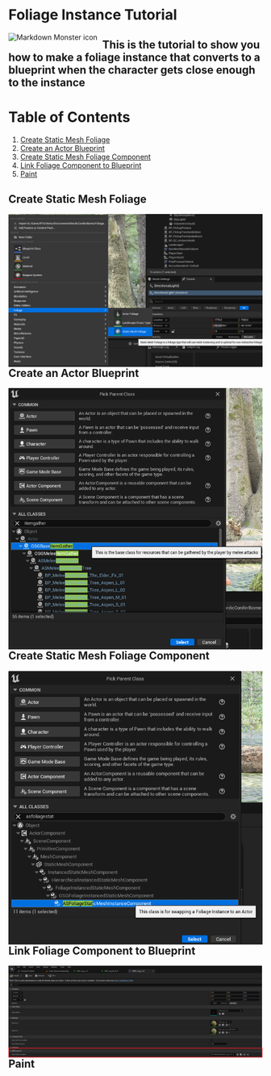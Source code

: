 # Foliage Instance Tutorial

<img src="header.png"
     alt="Markdown Monster icon"
     style="float: left; margin-right: 10px;" />
     
## This is the tutorial to show you how to make a foliage instance that converts to a blueprint when the character gets close enough to the instance

# Table of Contents
1. [Create Static Mesh Foliage](#Create-Static-Mesh-Foliage)
2. [Create an Actor Blueprint](#Create-an-Actor-Blueprint)
3. [Create Static Mesh Foliage Component](#Create-Static-Mesh-Foliage-Component)
4. [Link Foliage Component to Blueprint](#Link-Foliage-Component-to-Blueprint)
5. [Paint](#Paint)


## Create Static Mesh Foliage
<img src="CreateFoliage.png"
     alt="Markdown Monster icon"
     style="float: left; margin-right: 10px;" />

## Create an Actor Blueprint
<img src="CreateActor.png"
     alt="Markdown Monster icon"
     style="float: left; margin-right: 10px;" />
     
## Create Static Mesh Foliage Component
<img src="FoliageComponent.png"
     alt="Markdown Monster icon"
     style="float: left; margin-right: 10px;" />

## Link Foliage Component to Blueprint
<img src="LinkComponentToBlueprint.png"
     alt="Markdown Monster icon"
     style="float: left; margin-right: 10px;" />

## Paint